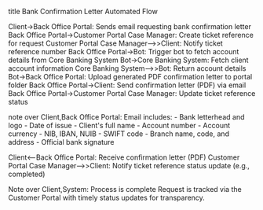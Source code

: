 title Bank Confirmation Letter Automated Flow

Client->Back Office Portal: Sends email requesting bank confirmation letter
Back Office Portal->Customer Portal Case Manager: Create ticket reference for request
Customer Portal Case Manager-->>Client: Notify ticket reference number
Back Office Portal->Bot: Trigger bot to fetch account details from Core Banking System
Bot->Core Banking System: Fetch client account information
Core Banking System-->>Bot: Return account details
Bot->Back Office Portal: Upload generated PDF confirmation letter to portal folder
Back Office Portal->Client: Send confirmation letter (PDF) via email
Back Office Portal->Customer Portal Case Manager: Update ticket reference status

note over Client,Back Office Portal: Email includes: - Bank letterhead and logo - Date of issue - Client's full name - Account number - Account currency - NIB, IBAN, NUIB - SWIFT code - Branch name, code, and address - Official bank signature

Client<--Back Office Portal: Receive confirmation letter (PDF)
Customer Portal Case Manager-->>Client: Notify ticket reference status update (e.g., completed)

Note over Client,System: Process is complete
Request is tracked via the Customer Portal
with timely status updates for transparency.
